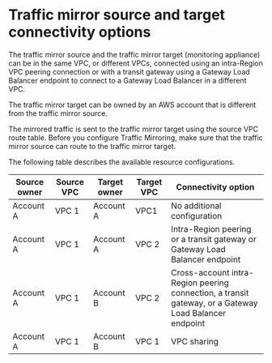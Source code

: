 # Traffic mirror source and target connectivity options<a name="traffic-mirroring-connection"></a>

The traffic mirror source and the traffic mirror target \(monitoring appliance\) can be in the same VPC, or different VPCs, connected using an intra\-Region VPC peering connection or with a transit gateway using a Gateway Load Balancer endpoint to connect to a Gateway Load Balancer in a different VPC\.

The traffic mirror target can be owned by an AWS account that is different from the traffic mirror source\.

The mirrored traffic is sent to the traffic mirror target using the source VPC route table\. Before you configure Traffic Mirroring, make sure that the traffic mirror source can route to the traffic mirror target\.

The following table describes the available resource configurations\.


| Source owner | Source VPC | Target owner | Target VPC | Connectivity option | 
| --- | --- | --- | --- | --- | 
| Account A | VPC 1 | Account A | VPC1 | No additional configuration | 
| Account A | VPC 1 | Account A | VPC 2 | Intra\-Region peering or a transit gateway or Gateway Load Balancer endpoint | 
| Account A | VPC 1 | Account B | VPC 2 | Cross\-account intra\-Region peering connection, a transit gateway, or a Gateway Load Balancer endpoint | 
| Account A | VPC 1 | Account B | VPC 1 | VPC sharing | 